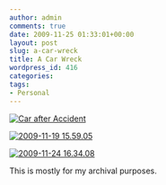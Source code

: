 ```yaml
---
author: admin
comments: true
date: 2009-11-25 01:33:01+00:00
layout: post
slug: a-car-wreck
title: A Car Wreck
wordpress_id: 416
categories:
tags:
- Personal
---
```


[![Car after Accident ](/uploads/2009-11-16-07.34.491-300x224.jpg)](/uploads/2009-11-16-07.34.491.jpg)

[![2009-11-19 15.59.05](/uploads/2009-11-19-15.59.05-300x224.jpg)](/uploads/2009-11-19-15.59.05.jpg)

[![2009-11-24 16.34.08](/uploads/2009-11-24-16.34.08-300x224.jpg)](/uploads/2009-11-24-16.34.08.jpg)

This is mostly for my archival purposes.
